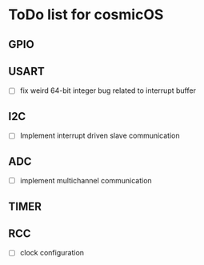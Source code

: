 # ToDo list for cosmicOS

## GPIO


## USART 
- [ ] fix weird 64-bit integer bug related to interrupt buffer


## I2C
- [ ] Implement interrupt driven slave communication


## ADC
- [ ] implement multichannel communication

## TIMER


## RCC
- [ ] clock configuration

